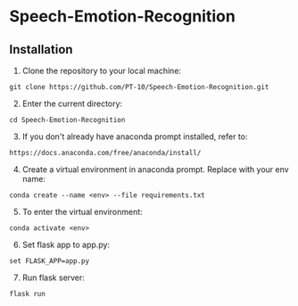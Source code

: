 # Speech-Emotion-Recognition

## Installation

1. Clone the repository to your local machine:
```
git clone https://github.com/PT-10/Speech-Emotion-Recognition.git
```

2. Enter the current directory:
```
cd Speech-Emotion-Recognition
```

3. If you don't already have anaconda prompt installed, refer to:
```
https://docs.anaconda.com/free/anaconda/install/
```

4. Create a virtual environment in anaconda prompt. Replace <env> with your env name:
```
conda create --name <env> --file requirements.txt
```

5. To enter the virtual environment:
``` 
conda activate <env>
```

6. Set flask app to app.py:
```
set FLASK_APP=app.py
```

7. Run flask server:
```
flask run
```
